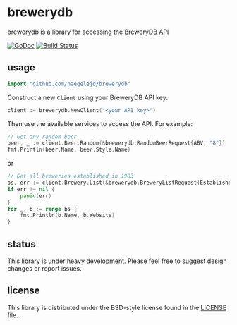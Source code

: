 # brewerydb

brewerydb is a library for accessing the [BreweryDB API](http://www.brewerydb.com)

[![GoDoc](https://godoc.org/github.com/naegelejd/brewerydb?status.svg)](https://godoc.org/github.com/naegelejd/brewerydb) [![Build Status](https://travis-ci.org/naegelejd/brewerydb.svg)](https://travis-ci.org/naegelejd/brewerydb)

## usage

```go
import "github.com/naegelejd/brewerydb"
```

Construct a new `Client` using your BreweryDB API key:

```go
client := brewerydb.NewClient("<your API key>")
```

Then use the available services to access the API.
For example:

```go
// Get any random beer
beer, _ := client.Beer.Random(&brewerydb.RandomBeerRequest{ABV: "8"})
fmt.Println(beer.Name, beer.Style.Name)
```

or

```go
// Get all breweries established in 1983
bs, err := client.Brewery.List(&brewerydb.BreweryListRequest{Established: "1983"})
if err != nil {
    panic(err)
}
for _, b := range bs {
    fmt.Println(b.Name, b.Website)
}
```

## status

This library is under heavy development. Please feel free to suggest design changes or report issues.

## license

This library is distributed under the BSD-style license found in the [LICENSE](https://github.com/naegelejd/brewerydb/blob/master/LICENSE) file.
